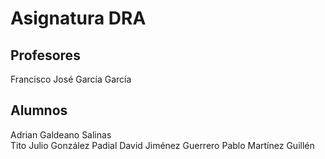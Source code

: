 # Asignatura DRA

## Profesores

Francisco José García García

## Alumnos
Adrian Galdeano Salinas  
Tito Julio González Padial
David Jiménez Guerrero
Pablo Martínez Guillén

